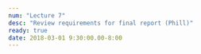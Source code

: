 ```yaml
---
num: "Lecture 7"
desc: "Review requirements for final report (Phill)"
ready: true
date: 2018-03-01 9:30:00.00-8:00
---
```


